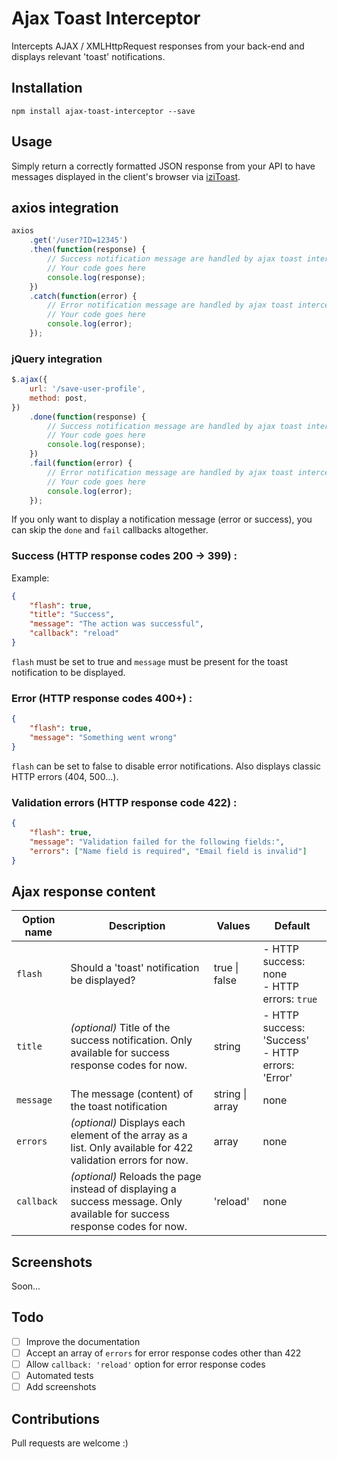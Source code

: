# Ajax Toast Interceptor

Intercepts AJAX / XMLHttpRequest responses from your back-end and displays relevant 'toast' notifications.

## Installation

    npm install ajax-toast-interceptor --save

## Usage

Simply return a correctly formatted JSON response from your API to have messages displayed in the client's browser via [iziToast](https://github.com/marcelodolza/iziToast).

## axios integration

```javascript
axios
    .get('/user?ID=12345')
    .then(function(response) {
        // Success notification message are handled by ajax toast interceptor
        // Your code goes here
        console.log(response);
    })
    .catch(function(error) {
        // Error notification message are handled by ajax toast interceptor
        // Your code goes here
        console.log(error);
    });
```

### jQuery integration

```javascript
$.ajax({
    url: '/save-user-profile',
    method: post,
})
    .done(function(response) {
        // Success notification message are handled by ajax toast interceptor
        // Your code goes here
        console.log(response);
    })
    .fail(function(error) {
        // Error notification message are handled by ajax toast interceptor
        // Your code goes here
        console.log(error);
    });
```

If you only want to display a notification message (error or success), you can skip the `done` and `fail` callbacks altogether.

### Success (HTTP response codes 200 -> 399) :

Example:

```json
{
    "flash": true,
    "title": "Success",
    "message": "The action was successful",
    "callback": "reload"
}
```

`flash` must be set to true and `message` must be present for the toast notification to be displayed.

### Error (HTTP response codes 400+) :

```json
{
    "flash": true,
    "message": "Something went wrong"
}
```

`flash` can be set to false to disable error notifications.
Also displays classic HTTP errors (404, 500...).

### Validation errors (HTTP response code 422) :

```json
{
    "flash": true,
    "message": "Validation failed for the following fields:",
    "errors": ["Name field is required", "Email field is invalid"]
}
```

## Ajax response content

| Option name | Description                                                                                                               | Values          | Default                                                |
| ----------- | ------------------------------------------------------------------------------------------------------------------------- | --------------- | ------------------------------------------------------ |
| `flash`     | Should a 'toast' notification be displayed?                                                                               | true \| false   | - HTTP success: none <br />- HTTP errors: `true`       |
| `title`     | _(optional)_ Title of the success notification. Only available for success response codes for now.                        | string          | - HTTP success: 'Success' <br />- HTTP errors: 'Error' |
| `message`   | The message (content) of the toast notification                                                                           | string \| array | none                                                   |
| `errors`    | _(optional)_ Displays each element of the array as a list. Only available for 422 validation errors for now.              | array           | none                                                   |
| `callback`  | _(optional)_ Reloads the page instead of displaying a success message. Only available for success response codes for now. | 'reload'        | none                                                   |

## Screenshots

Soon...

## Todo

-   [ ] Improve the documentation
-   [ ] Accept an array of `errors` for error response codes other than 422
-   [ ] Allow `callback: 'reload'` option for error response codes
-   [ ] Automated tests
-   [ ] Add screenshots

## Contributions

Pull requests are welcome :)
